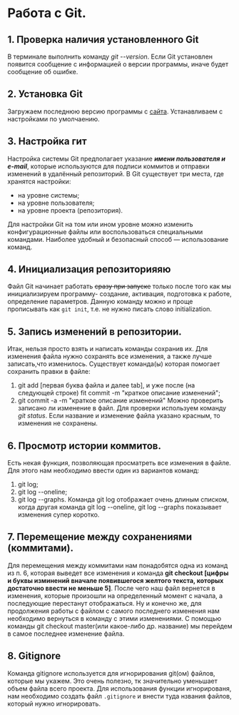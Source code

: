 # Работа с Git.
## 1. Проверка наличия установленного Git
В терминале выполнить команду *git --version*. Если Git установлен появится сообщение с информацией о версии программы, иначе будет сообщение об ошибке.
## 2. Установка Git
Загружаем последнюю версию программы с [сайта](https://git-scm.com/downloads). Устанавливаем с настройками по умолчаению.
## 3. Настройка гит
Настройка системы Git предполагает указание **_имени пользователя и e-mail_**, которые используются для подписи коммитов и отправки изменений в удалённый репозиторий.
В Git существует три места, где хранятся настройки:
* на уровне системы;
* на уровне пользователя;
* на уровне проекта (репозитория).

 Для настройки Git на том или ином уровне можно изменить конфигурационные файлы или воспользоваться специальными командами. Наиболее удобный и безопасный способ — использование команд.
 ## 4. Инициализация репозиторияяю
Файл Git начинает работать ~~сразу при запуске~~ только после того как мы инициализируем программу- создание, активация, подготовка к работе, определение параметров. Данную команду можно и проще прописывать как `git init`, т.е. не нужно писать слово initialization.
## 5. Запись изменений в репозитории.
Итак, нельзя просто взять и написать команды сохранив их. Для изменения файла нужно сохранять все изменения, а также лучше записать,что изменилось. Существует командa(ы) которая помогает сохранить правки в файле:
1. git add [первая буква файла и далее tab], и уже после (на следующей строке) fit commit -m "краткое описание изменений";
2. git commit -a -m "краткое описание изменений" 
Можно проверить записано ли изменение в файл. Для проверки используем команду *git status*. Если название и изменение файла указано красным, то изменения не сохранены.
## 6. Просмотр истории коммитов.
Есть некая функция, позволяющая просматреть все изменения в файле. Для этого нам необходимо ввести один из вариантов команд:
1. git log;
2. git log --oneline;
3. git log --graphs.
Команда git log отображает очень длиным списком, когда другая команда git log --oneline, git log --graphs показывает изменения супер коротко.
## 7. Перемещение между сохранениями (коммитами).
Для перемещения между коммитами нам понадобятся одна из команд из п. 6, которая выведет все изменения и команда **git checkout [цифры и буквы изминений вначале появившегося желтого текста, которых достаточно ввести не меньше 5]**. После чего наш файл вернется в изменения, которые произошли на определенный момент с начала, а последующие перестанут отображаться. Ну и конечно же, для продолжения работы с файлом с самого последнего изменения нам необходимо вернуться в команду с этими изменениями. С помощью команды git checkout master(или какое-либо др. название) мы перейдем в самое последнее изменение файла.
## 8. Gitignore
Команда gitignore используется для игнорирования git(ом) файлов, которые мы укажем. Это очень полезно, тк значительно уменьшает объем файла всего проекта.
Для использования функции игнорированя, нам необходимо создать файл `.gitignore` и внести туда нзвания файлов, который нужно игнорировать.
